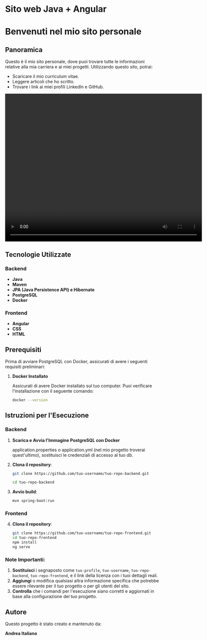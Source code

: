 
# Sito web Java + Angular
>>>

# Benvenuti nel mio sito personale

## Panoramica

Questo è il mio sito personale, dove puoi trovare tutte le informazioni relative alla mia carriera e ai miei progetti. Utilizzando questo sito, potrai:

- Scaricare il mio curriculum vitae.
- Leggere articoli che ho scritto.
- Trovare i link ai miei profili LinkedIn e GitHub.

<video width="640" height="480" controls>
  <source src="Software Doctor.mp4" type="video/mp4">
</video>


## Tecnologie Utilizzate

### Backend

- **Java**
- **Maven**
- **JPA (Java Persistence API) e Hibernate**
- **PostgreSQL**
- **Docker**

### Frontend

- **Angular**
- **CSS**
- **HTML**

## Prerequisiti 

Prima di avviare PostgreSQL con Docker, assicurati di avere i seguenti requisiti preliminari:

1. **Docker Installato**

   Assicurati di avere Docker installato sul tuo computer. Puoi verificare l'installazione con il seguente comando:

   ```bash
   docker --version
    ```

## Istruzioni per l'Esecuzione

### Backend


1. **Scarica e Avvia l'Immagine PostgreSQL con Docker**

   application.properties o application.yml (nel mio progetto troverai quest'ultimo), sostituisci le credenziali di accesso al tuo db.


2. **Clona il repository**:
   ```bash
   git clone https://github.com/tuo-username/tuo-repo-backend.git
   
   cd tuo-repo-backend
   ```
    
3. **Avvio build**: 
    ```bash
    mvn spring-boot:run
    ```
### Frontend

4. **Clona il repository**:
    ```bash
    git clone https://github.com/tuo-username/tuo-repo-frontend.git
    cd tuo-repo-frontend
    npm install
    ng serve
     ```

### Note Importanti:
1. **Sostituisci** i segnaposto come `tuo-profile`, `tuo-username`, `tuo-repo-backend`, `tuo-repo-frontend`, e il link della licenza con i tuoi dettagli reali.
2. **Aggiungi** o modifica qualsiasi altra informazione specifica che potrebbe essere rilevante per il tuo progetto o per gli utenti del sito.
3. **Controlla** che i comandi per l'esecuzione siano corretti e aggiornati in base alla configurazione del tuo progetto.

## Autore

Questo progetto è stato creato e mantenuto da:

**Andrea Italiano**
